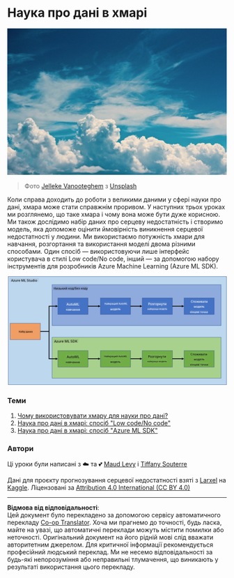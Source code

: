 <!--
CO_OP_TRANSLATOR_METADATA:
{
  "original_hash": "8dfe141a0f46f7d253e07f74913c7f44",
  "translation_date": "2025-08-30T17:37:34+00:00",
  "source_file": "5-Data-Science-In-Cloud/README.md",
  "language_code": "uk"
}
-->
# Наука про дані в хмарі

![cloud-picture](../../../translated_images/cloud-picture.f5526de3c6c6387b2d656ba94f019b3352e5e3854a78440e4fb00c93e2dea675.uk.jpg)

> Фото [Jelleke Vanooteghem](https://unsplash.com/@ilumire) з [Unsplash](https://unsplash.com/s/photos/cloud?orientation=landscape)

Коли справа доходить до роботи з великими даними у сфері науки про дані, хмара може стати справжнім проривом. У наступних трьох уроках ми розглянемо, що таке хмара і чому вона може бути дуже корисною. Ми також дослідимо набір даних про серцеву недостатність і створимо модель, яка допоможе оцінити ймовірність виникнення серцевої недостатності у людини. Ми використаємо потужність хмари для навчання, розгортання та використання моделі двома різними способами. Один спосіб — використовуючи лише інтерфейс користувача в стилі Low code/No code, інший — за допомогою набору інструментів для розробників Azure Machine Learning (Azure ML SDK).

![project-schema](../../../translated_images/project-schema.420e56d495624541eaecf2b737f138c86fb7d8162bb1c0bf8783c350872ffc4d.uk.png)

### Теми

1. [Чому використовувати хмару для науки про дані?](17-Introduction/README.md)
2. [Наука про дані в хмарі: спосіб "Low code/No code"](18-Low-Code/README.md)
3. [Наука про дані в хмарі: спосіб "Azure ML SDK"](19-Azure/README.md)

### Автори
Ці уроки були написані з ☁️ та 💕 [Maud Levy](https://twitter.com/maudstweets) і [Tiffany Souterre](https://twitter.com/TiffanySouterre)

Дані для проєкту прогнозування серцевої недостатності взяті з [
Larxel](https://www.kaggle.com/andrewmvd) на [Kaggle](https://www.kaggle.com/andrewmvd/heart-failure-clinical-data). Ліцензовані за [Attribution 4.0 International (CC BY 4.0)](https://creativecommons.org/licenses/by/4.0/)

---

**Відмова від відповідальності**:  
Цей документ було перекладено за допомогою сервісу автоматичного перекладу [Co-op Translator](https://github.com/Azure/co-op-translator). Хоча ми прагнемо до точності, будь ласка, майте на увазі, що автоматичні переклади можуть містити помилки або неточності. Оригінальний документ на його рідній мові слід вважати авторитетним джерелом. Для критичної інформації рекомендується професійний людський переклад. Ми не несемо відповідальності за будь-які непорозуміння або неправильні тлумачення, що виникають у результаті використання цього перекладу.